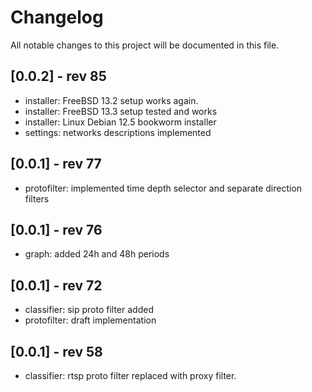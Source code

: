 # Changelog

All notable changes to this project will be documented in this file.

## [0.0.2] - rev 85

- installer: FreeBSD 13.2 setup works again.
- installer: FreeBSD 13.3 setup tested and works
- installer: Linux Debian 12.5 bookworm installer
- settings: networks descriptions implemented

## [0.0.1] - rev 77

- protofilter: implemented time depth selector and separate direction filters

## [0.0.1] - rev 76

- graph: added 24h and 48h periods

## [0.0.1] - rev 72

- classifier: sip proto filter added
- protofilter: draft implementation

## [0.0.1] - rev 58

- classifier: rtsp proto filter replaced with proxy filter.
